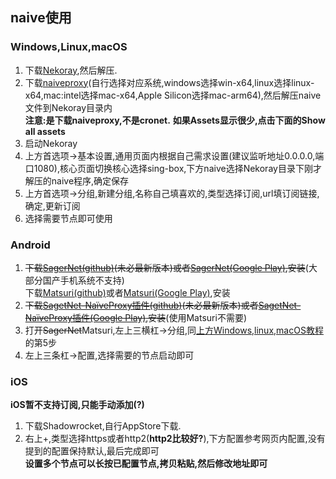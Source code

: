 ## naive使用   
  
### Windows,Linux,macOS
1. 下载[Nekoray](https://github.com/MatsuriDayo/nekoray/releases),然后解压.
2. 下载[naiveproxy](https://github.com/klzgrad/naiveproxy/releases)(自行选择对应系统,windows选择win-x64,linux选择linux-x64,mac:intel选择mac-x64,Apple Silicon选择mac-arm64),然后解压naive文件到Nekoray目录内  
**注意:是下载naiveproxy,不是cronet.**
**如果Assets显示很少,点击下面的Show all assets**
3. 启动Nekoray
4. 上方首选项->基本设置,通用页面内根据自己需求设置(建议监听地址0.0.0.0,端口1080),核心页面切换核心选择sing-box,下方naive选择Nekoray目录下刚才解压的naive程序,确定保存
5. 上方首选项->分组,新建分组,名称自己填喜欢的,类型选择订阅,url填订阅链接,确定,更新订阅
6. 选择需要节点即可使用    
    
### Android
1. ~~下载[SagerNet(github)](https://github.com/SagerNet/SagerNet/releases/download/0.8.1-rc02/SN-0.8.1-rc02-arm64-v8a.apk)(未必最新版本)或者[SagerNet(Google Play)](https://play.google.com/store/apps/details?id=io.nekohasekai.sagernet),安装~~(大部分国产手机系统不支持)  
下载[Matsuri(github)](https://github.com/MatsuriDayo/Matsuri/releases)或者[Matsuri(Google Play)](https://play.google.com/store/apps/details?id=moe.matsuri.lite),安装  
2. ~~下载[SagetNet-NaïveProxy插件(github)](https://github.com/SagerNet/SagerNet/releases/download/naive-plugin-106.0.5249.91-1/naive-plugin-106.0.5249.91-1-arm64-v8a.apk)(未必最新版本)或者[SagetNet-NaïveProxy插件(Google Play)](https://play.google.com/store/apps/details?id=io.nekohasekai.sagernet.plugin.naive),安装~~(使用Matsuri不需要)
3. 打开~~SagerNet~~Matsuri,左上三横杠->分组,同[上方Windows,linux,macOS教程](#windowslinuxmacos)的第5步
4. 左上三条杠->配置,选择需要的节点启动即可   
   
### iOS
**iOS暂不支持订阅,只能手动添加(?)**  
1. 下载Shadowrocket,自行AppStore下载.
2. 右上+,类型选择https或者http2(**http2比较好?**),下方配置参考网页内配置,没有提到的配置保持默认,最后完成即可  
**设置多个节点可以长按已配置节点,拷贝粘贴,然后修改地址即可**
